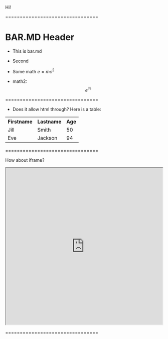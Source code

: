 Hi!

================================

# BAR.MD Header

- This is bar.md

- Second

- Some math $e=mc^2$

- math2: $$e^{i\pi}$$

================================

- Does it allow html through? Here is a table:

<table style="width:100%">
  <tr>
    <th>Firstname</th>
    <th>Lastname</th>
    <th>Age</th>
  </tr>
  <tr>
    <td>Jill</td>
    <td>Smith</td>
    <td>50</td>
  </tr>
  <tr>
    <td>Eve</td>
    <td>Jackson</td>
    <td>94</td>
  </tr>
</table>

================================

How about iframe?

  <iframe width="500" height="500" src="https://web.ics.purdue.edu/~gchopra/class/public/pages/webdesign/05_simple.html" width=500> </iframe>
  
================================
